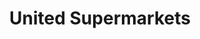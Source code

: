 ---
title: "United Supermarkets"
url: /amarillo/united-supermarkets-south-washington-street/
shop: Supermarkt
---